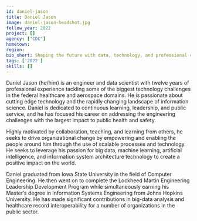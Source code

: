 ```yaml
---
id: daniel-jason
title: Daniel Jason
image: daniel-jason-headshot.jpg
fellow_year: 2022
project: []
agency: ["CDC"]
hometown: 
region: 
bio_short: Shaping the future with data, technology, and professional collaboration.
tags: ['2022']
skills: []
---
```


Daniel Jason (he/him) is an engineer and data scientist with twelve years of professional experience tackling some of the biggest technology challenges in the federal healthcare and aerospace domains.  He is passionate about cutting edge technology and the rapidly changing landscape of information science.  Daniel is dedicated to continuous learning, leadership, and public service, and he has focused his career on addressing the engineering challenges with the largest impact to public health and safety.

Highly motivated by collaboration, teaching, and learning from others, he seeks to drive organizational change by empowering and enabling the people around him through the use of scalable processes and technology.  He seeks to leverage his passion for big data, machine learning, artificial intelligence, and information system architecture technology to create a positive impact on the world.

Daniel graduated from Iowa State University in the field of Computer Engineering.  He then went on to complete the Lockheed Martin Engineering Leadership Development Program while simultaneously earning his Master’s degree in Information Systems Engineering from Johns Hopkins University.  He has made significant contributions in big-data analysis and healthcare record interoperability for a number of organizations in the public sector.
